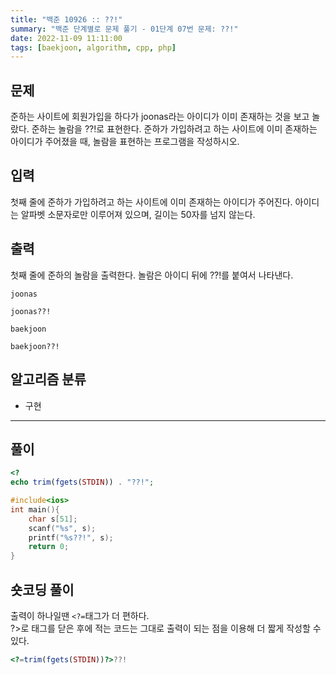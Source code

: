 ```yaml
---
title: "백준 10926 :: ??!"
summary: "백준 단계별로 문제 풀기 - 01단계 07번 문제: ??!"
date: 2022-11-09 11:11:00
tags: [baekjoon, algorithm, cpp, php]
---
```


## 문제

준하는 사이트에 회원가입을 하다가 joonas라는 아이디가 이미 존재하는 것을 보고 놀랐다. 준하는 놀람을 ??!로 표현한다. 준하가 가입하려고 하는 사이트에 이미 존재하는 아이디가 주어졌을 때, 놀람을 표현하는 프로그램을 작성하시오.

## 입력

첫째 줄에 준하가 가입하려고 하는 사이트에 이미 존재하는 아이디가 주어진다. 아이디는 알파벳 소문자로만 이루어져 있으며, 길이는 50자를 넘지 않는다.


## 출력
첫째 줄에 준하의 놀람을 출력한다. 놀람은 아이디 뒤에 ??!를 붙여서 나타낸다.

```예제_입력_1
joonas
```

```예제_출력_1
joonas??!
```

```예제_입력_2
baekjoon
```

```예제_출력_2
baekjoon??!
```

## 알고리즘 분류

- 구현

---

## 풀이

```php
<?
echo trim(fgets(STDIN)) . "??!";
```

```cpp
#include<ios>
int main(){
    char s[51];
    scanf("%s", s);
    printf("%s??!", s);
    return 0;
}
```

## 숏코딩 풀이
출력이 하나일땐 `<?=`태그가 더 편하다.  
?>로 태그를 닫은 후에 적는 코드는 그대로 출력이 되는 점을 이용해 더 짧게 작성할 수 있다.  
```php
<?=trim(fgets(STDIN))?>??!
```
